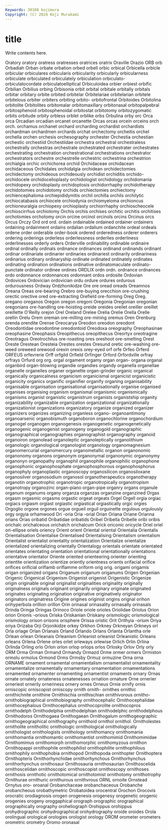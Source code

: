 ```yaml
---
Keywords: 30108 kojimura
Copyright: (C) 2024 Koji Murakami
---
```


# title

Write contents here.



Oratory oratory oratress oratresses oratrices oratrix Oraville Orazio ORB
orb Orbadiah Orban orbate orbation orbed orbell orbic orbical Orbicella
orbicle orbicular orbiculares orbicularis orbicularity orbicularly orbicularness orbiculate orbiculated orbiculately
orbiculation orbiculato- orbiculatocordate orbiculatoelliptical Orbiculoidea orbier orbiest orbific Orbilian Orbilius
orbing Orbisonia orbit orbital orbitale orbitally orbitals orbitar orbitary orbite
orbited orbitelar Orbitelariae orbitelarian orbitele orbitelous orbiter orbiters orbiting orbito-
orbitofrontal Orbitoides Orbitolina orbitolite Orbitolites orbitomalar orbitomaxillary orbitonasal orbitopalpebral orbitosphenoid
orbitosphenoidal orbitostat orbitotomy orbitozygomatic orbits orbitude orbity orbless orblet orblike
orbs Orbulina orby orc Orca orca Orcadian orcadian orcanet orcanette
Orcas orcas orcein orceins orch orch. orchamus orchanet orchard orcharding
orchardist orchardists orchardman orchardmen orchards orchat orchectomy orcheitis orchel orchella
orchen orchesis orchesography orchester Orchestia orchestian orchestic orchestiid Orchestiidae orchestra
orchestral orchestraless orchestrally orchestras orchestrate orchestrated orchestrater orchestrates orchestrating orchestration
orchestrational orchestrations orchestrator orchestrators orchestre orchestrelle orchestric orchestrina orchestrion orchialgia
orchic orchichorea orchid Orchidaceae orchidacean orchidaceous Orchidales orchidalgia orchidean orchidectomies
orchidectomy orchideous orchideously orchidist orchiditis orchido- orchidocele orchidocelioplasty orchidologist orchidology
orchidomania orchidopexy orchidoplasty orchidoptosis orchidorrhaphy orchidotherapy orchidotomies orchidotomy orchids orchiectomies
orchiectomy orchiencephaloma orchiepididymitis orchil orchilla orchils orchilytic orchiocatabasis orchiocele orchiodynia
orchiomyeloma orchioncus orchioneuralgia orchiopexy orchioplasty orchiorrhaphy orchioscheocele orchioscirrhus orchiotomy Orchis
orchis orchises orchitic orchitis orchitises orchotomies orchotomy orcin orcine orcinol
orcinols orcins Orcinus orcs Orcus Orczy Ord ord ord. ordain
ordainable ordained ordainer ordainers ordaining ordainment ordains ordalian ordalium ordanchite
ordeal ordeals ordene order orderable order-book ordered orderedness orderer orderers
ordering orderings orderless orderlessness orderlies orderliness orderlinesses orderly orders Orderville
ordinability ordinable ordinaire ordinal ordinally ordinals ordinance ordinances ordinand ordinands
ordinant ordinar ordinariate ordinarier ordinaries ordinariest ordinarily ordinariness ordinarius ordinary
ordinaryship ordinate ordinated ordinately ordinates ordinating ordination ordinations ordinative ordinatomaculate
ordinato-punctate ordinator ordinee ordines ORDLIX ordn ordn. ordnance ordnances ordo
ordonnance ordonnances ordonnant ordos ordosite Ordovian Ordovices Ordovician ordovician ordu
ordure ordures ordurous ordurousness Ordway Ordzhonikidze Ore ore oread oreads
Oreamnos Oreana Oreas ore-bearing Orebro ore-buying orecchion ore-crushing orectic orective
ored ore-extracting Orefield ore-forming Oreg Oreg. oregano oreganos Oregon oregon
oregoni Oregonia Oregonian oregonian oregonians ore-handling ore-hoisting oreide oreides oreilet
oreiller oreillet oreillette O'Reilly orejon Orel Oreland Orelee Orelia Orelie
Orella Orelle orellin Orelu Orem oreman ore-milling ore-mining oremus Oren
Orenburg orenda orendite Orense Oreocarya Oreodon oreodon oreodont Oreodontidae oreodontine
oreodontoid Oreodoxa oreography Oreophasinae oreophasine Oreophasis Oreopithecus oreopithecus Oreortyx oreotragine
Oreotragus Oreotrochilus ore-roasting ores oreshoot ore-smelting Orest Oreste Orestean Oresteia
Orestes orestes Oresund oretic ore-washing ore-weed oreweed orewood orexin orexis
orey-eyed orf orfe Orfeo Orferd ORFEUS orfevrerie Orff orfgild Orfield
Orfinger Orford Orfordville orfray orfrays Orfurd org org. orgal orgament
orgamy organ organ- organa organal organbird organ-blowing organdie organdies organdy
organella organellae organelle organelles organer organette organ-grinder organic organical organically
organicalness organicism organicismal organicist organicistic organicity organics organific organifier organify
organing organisability organisable organisation organisational organisationally organise organised organises organising
organism organismal organismic organismically organisms organist organistic organistrum organists organistship
organity organizability organizable organization organizational organizationally organizationist organizations organizatory organize
organized organizer organizers organizes organizing organless organo- organoantimony organoarsenic organobismuth
organoboron organochlorine organochordium organogel organogen organogenesis organogenetic organogenetically organogenic organogenist
organogeny organogold organographic organographical organographies organographist organography organoid organoiron organolead
organoleptic organoleptically organolithium organologic organological organologist organology organomagnesium organomercurial organomercury
organometallic organon organonomic organonomy organons organonym organonymal organonymic organonymy organonyn
organopathy organophil organophile organophilic organophone organophonic organophosphate organophosphorous organophosphorus organophyly
organoplastic organoscopy organosilicon organosiloxane organosilver organosodium organosol organotherapeutics organotherapy organotin
organotrophic organotropic organotropically organotropism organotropy organozinc organ-piano organ-pipe organry organs
organule organum organums organy organza organzas organzine organzined Orgas orgasm
orgasmic orgasms orgastic orgeat orgeats Orgel Orgell orgia orgiac orgiacs
orgiasm orgiast orgiastic orgiastical orgiastically orgic orgies Orgoglio orgone orgones
orgue orgueil orguil orguinette orgulous orgulously orgy orgyia orhamwood Ori
-oria Oria -orial Orian Oriana Oriane Orianna orians Orias oribatid
Oribatidae oribatids Oribel Oribella Oribelle oribi oribis orichalc orichalceous orichalch
orichalcum Orick oriconic oricycle Oriel oriel ori-ellipse oriels oriency Orient
orient Oriental oriental Orientalia Orientalis Orientalisation Orientalise Orientalised Orientalising Orientalism
orientalism Orientalist orientalist orientality orientalization Orientalize orientalize orientalized orientalizing orientally
Orientalogy orientals orientate orientated orientates orientating orientation orientational orientationally orientations
orientative orientator Oriente oriented orienteering orienter orienting orientite orientization orientize
oriently orientness orients orifacial orifice orifices orificial oriflamb oriflamme oriform
orig orig. origami origamis origan origanized origans Origanum origanum origanums
Origen Origenian Origenic Origenical Origenism Origenist origenist Origenistic Origenize origin
originable original originalist originalities originality originally originalness originals originant originarily
originary originate originated originates originating origination originative originatively originator originators
originatress Origine origines originist origins orignal orihon orihyperbola orillion orillon
Orin orinasal orinasality orinasally orinasals Orinda Oringa Oringas Orinoco Oriole
oriole orioles Oriolidae Oriolus Orion orion Orionis -orious Oriska Oriskanian
Oriskany orismologic orismological orismology orison orisons orisphere Orissa oristic Orit
Orithyia -orium Oriya oriya Orizaba Orji Orjonikidze orkey Orkhon Orkney
Orkneyan Orkneys orl Orla orlage Orlan Orlanais Orland Orlando Orlans
Orlanta Orlantha orle Orlean orlean Orleanais Orleanism Orleanist orleanist Orleanistic
Orleans orleans Orlena Orlene orles orlet orleways orlewise Orlich Orlin
Orlina Orlinda Orling orlo Orlon orlon orlop orlops orlos Orlosky
Orlov Orly orly ORM Orma Orman Ormand Ormandy Ormazd Orme
ormer ormers Ormiston ormolu ormolus Ormond Orms Ormsby Ormuz ormuzine
Orna orna ORNAME ornament ornamental ornamentalism ornamentalist ornamentality ornamentalize ornamentally
ornamentary ornamentation ornamentations ornamented ornamenter ornamenting ornamentist ornaments ornary Ornas
ornate ornately ornateness ornatenesses ornation ornature Orne ornerier orneriest ornerily
orneriness ornery ornes Orneus Ornie ornify ornis orniscopic orniscopist orniscopy
ornith ornith- ornithes ornithic ornithichnite ornithine Ornithischia ornithischian ornithivorous ornitho-
ornithobiographical ornithobiography ornithocephalic Ornithocephalidae ornithocephalous Ornithocephalus ornithocoprolite ornithocopros ornithodelph Ornithodelphia
ornithodelphian ornithodelphic ornithodelphous Ornithodoros Ornithogaea Ornithogaean Ornithogalum ornithogeographic ornithogeographical ornithography
ornithoid ornithol ornithol. Ornitholestes ornitholite ornitholitic ornithologic ornithological ornithologically ornithologist
ornithologists ornithology ornithomancy ornithomania ornithomantia ornithomantic ornithomantist ornithomimid Ornithomimidae Ornithomimus
ornithomorph ornithomorphic ornithomyzous ornithon Ornithopappi ornithophile ornithophilist ornithophilite ornithophilous ornithophily
ornithophobia ornithopod Ornithopoda ornithopter Ornithoptera Ornithopteris Ornithorhynchidae ornithorhynchous Ornithorhynchus ornithorhynchus
ornithosaur Ornithosauria ornithosaurian Ornithoscelida ornithoscelidan ornithoscopic ornithoscopist ornithoscopy ornithoses ornithosis
ornithotic ornithotomical ornithotomist ornithotomy ornithotrophy Ornithurae ornithuric ornithurous ornithvrous ORNL
ornoite Ornstead Ornytus oro- oroanal Orobanchaceae orobanchaceous Orobanche orobancheous orobathymetric
Orobatoidea orocentral Orochon Orocovis orocratic orodiagnosis orogen orogenesis orogenesy orogenetic
orogenic orogenies orogeny oroggaphical orograph orographic orographical orographically orography oroheliograph
Orohippus orohippus orohydrographic orohydrographical orohydrography oroide oroides Orola orolingual orological
orologies orologist orology OROM orometer orometers orometric orometry Oromo oronasal
